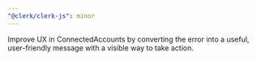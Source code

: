 ```yaml
---
"@clerk/clerk-js": minor
---
```


Improve UX in ConnectedAccounts by converting the error into a useful, user-friendly message with a visible way to take action.
